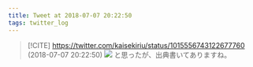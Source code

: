 ```yaml
---
title: Tweet at 2018-07-07 20:22:50
tags: twitter_log
---
```


> [!CITE] https://twitter.com/kaisekiriu/status/1015556743122677760 (2018-07-07 20:22:50)
> ![](https://twitter.com/kaisekiriu/status/1015556743122677760)
> と思ったが、出典書いてありますね。

